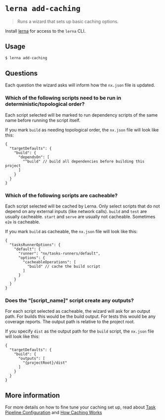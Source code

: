 # `lerna add-caching`

> Runs a wizard that sets up basic caching options.

Install [lerna](https://www.npmjs.com/package/lerna) for access to the `lerna` CLI.

## Usage

```sh
$ lerna add-caching
```

## Questions

Each question the wizard asks will inform how the `nx.json` file is updated.

### Which of the following scripts need to be run in deterministic/topological order?

Each script selected will be marked to run dependency scripts of the same name before running the script itself.

If you mark `build` as needing topological order, the `nx.json` file will look like this:

```jsonc
{
  "targetDefaults": {
    "build": {
      "dependsOn": [
        "^build" // build all dependencies before building this project
      ]
    }
  }
}
```

### Which of the following scripts are cacheable?

Each script selected will be cached by Lerna.  Only select scripts that do not depend on any external inputs (like network calls).  `build` and `test` are usually cacheable.  `start` and `serve` are usually not cacheable.  Sometimes `e2e` is cacheable.

If you mark `build` as cacheable, the `nx.json` file will look like this:

```jsonc
{
  "tasksRunnerOptions": {
    "default": {
      "runner": "nx/tasks-runners/default",
      "options": {
        "cacheableOperations": [
          "build" // cache the build script
        ]
      }
    }
  }
}
```

### Does the "[script_name]" script create any outputs?

For each script selected as cacheable, the wizard will ask for an output path.  For builds this would be the build output.  For tests this would be any coverage reports.  The output path is relative to the project root.

If you specify `dist` as the output path for the `build` script, the `nx.json` file will look like this:

```jsonc
{
  "targetDefaults": {
    "build": {
      "outputs": [
        "{projectRoot}/dist"
      ]
    }
  }
}
```

## More information

For more details on how to fine tune your caching set up, read about [Task Pipeline Configuration](https://lerna.js.org/docs/concepts/task-pipeline-configuration) and [How Caching Works](https://lerna.js.org/docs/concepts/how-caching-works)
